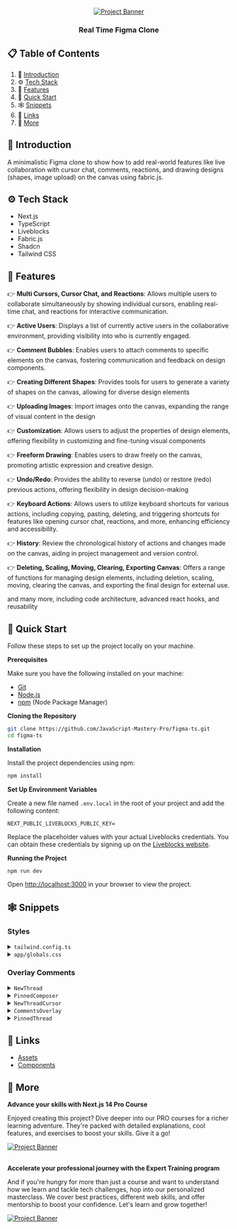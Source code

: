 <div align="center">
  <br />
    <a href="#" target="_blank">
      <img src="https://github.com/JavaScript-Mastery-Pro/figma-ts/assets/151519281/e03dc22d-0f45-464b-9dc3-f01f07906bee" alt="Project Banner">
    </a>
  <br />
  <h3 align="center">Real Time Figma Clone</h3>
</div>

## 📋 <a name="table">Table of Contents</a>

1. 🤖 [Introduction](#introduction)
2. ⚙️ [Tech Stack](#tech-stack)
3. 🔋 [Features](#features)
4. 🤸 [Quick Start](#quick-start)
5. 🕸️ [Snippets](#snippets)
6. 🔗 [Links](#links)
7. 🚀 [More](#more)


## <a name="introduction">🤖 Introduction</a>

A minimalistic Figma clone to show how to add real-world features like live collaboration with cursor chat, comments, reactions, and drawing designs (shapes, image upload) on the canvas using fabric.js.

## <a name="tech-stack">⚙️ Tech Stack</a>

- Next.js
- TypeScript
- Liveblocks
- Fabric.js
- Shadcn
- Tailwind CSS

## <a name="features">🔋 Features</a>

👉 **Multi Cursors, Cursor Chat, and Reactions**: Allows multiple users to collaborate simultaneously by showing individual cursors, enabling real-time chat, and reactions for interactive communication.

👉 **Active Users**: Displays a list of currently active users in the collaborative environment, providing visibility into who is currently engaged.

👉 **Comment Bubbles**: Enables users to attach comments to specific elements on the canvas, fostering communication and feedback on design components.

👉 **Creating Different Shapes**: Provides tools for users to generate a variety of shapes on the canvas, allowing for diverse design elements

👉 **Uploading Images**: Import images onto the canvas, expanding the range of visual content in the design

👉 **Customization**: Allows users to adjust the properties of design elements, offering flexibility in customizing and fine-tuning visual components

👉 **Freeform Drawing**: Enables users to draw freely on the canvas, promoting artistic expression and creative design.

👉 **Undo/Redo**: Provides the ability to reverse (undo) or restore (redo) previous actions, offering flexibility in design decision-making

👉 **Keyboard Actions**: Allows users to utilize keyboard shortcuts for various actions, including copying, pasting, deleting, and triggering shortcuts for features like opening cursor chat, reactions, and more, enhancing efficiency and accessibility.

👉 **History**: Review the chronological history of actions and changes made on the canvas, aiding in project management and version control.

👉 **Deleting, Scaling, Moving, Clearing, Exporting Canvas**: Offers a range of functions for managing design elements, including deletion, scaling, moving, clearing the canvas, and exporting the final design for external use.

and many more, including code architecture, advanced react hooks, and reusability 

## <a name="quick-start">🤸 Quick Start</a>

Follow these steps to set up the project locally on your machine.

**Prerequisites**

Make sure you have the following installed on your machine:

- [Git](https://git-scm.com/)
- [Node.js](https://nodejs.org/en)
- [npm](https://www.npmjs.com/) (Node Package Manager)

**Cloning the Repository**

```bash
git clone https://github.com/JavaScript-Mastery-Pro/figma-ts.git
cd figma-ts
```

**Installation**

Install the project dependencies using npm:

```bash
npm install
```

**Set Up Environment Variables**

Create a new file named `.env.local` in the root of your project and add the following content:

```env
NEXT_PUBLIC_LIVEBLOCKS_PUBLIC_KEY=
```

Replace the placeholder values with your actual Liveblocks credentials. You can obtain these credentials by signing up on the [Liveblocks website](https://liveblocks.io).

**Running the Project**

```bash
npm run dev
```

Open [http://localhost:3000](http://localhost:3000) in your browser to view the project.

## <a name="snippets">🕸️ Snippets</a>

### Styles

<details>
<summary><code>tailwind.config.ts</code></summary>

```typescript
import type { Config } from "tailwindcss";

const config = {
  darkMode: ["class"],
  content: [
    "./pages/**/*.{ts,tsx}",
    "./components/**/*.{ts,tsx}",
    "./app/**/*.{ts,tsx}",
    "./src/**/*.{ts,tsx}",
  ],
  prefix: "",
  theme: {
    container: {
      center: true,
      padding: "2rem",
      screens: {
        "2xl": "1400px",
      },
    },
    extend: {
      colors: {
        primary: {
          black: "#14181F",
          green: "#56FFA6",
          grey: {
            100: "#2B303B",
            200: "#202731",
            300: "#C4D3ED",
          },
        },
      },
      keyframes: {
        "accordion-down": {
          from: { height: "0" },
          to: { height: "var(--radix-accordion-content-height)" },
        },
        "accordion-up": {
          from: { height: "var(--radix-accordion-content-height)" },
          to: { height: "0" },
        },
      },
      animation: {
        "accordion-down": "accordion-down 0.2s ease-out",
        "accordion-up": "accordion-up 0.2s ease-out",
      },
    },
  },
  plugins: [require("tailwindcss-animate")],
} satisfies Config;

export default config;
```

</details>

<details>
<summary><code>app/globals.css</code></summary>

```css
@tailwind base;
@tailwind components;
@tailwind utilities;

@import "@liveblocks/react-comments/styles.css";

* {
  font-family:
    work sans,
    sans-serif;
}

@layer utilities {
  .no-ring {
    @apply outline-none ring-0 ring-offset-0 focus:ring-0 focus:ring-offset-0 focus-visible:ring-offset-0 !important;
  }

  .input-ring {
    @apply h-8 rounded-none border-none  bg-transparent outline-none ring-offset-0 focus:ring-1  focus:ring-primary-green focus:ring-offset-0 focus-visible:ring-offset-0 !important;
  }

  .right-menu-content {
    @apply flex w-80 flex-col gap-y-1 border-none bg-primary-black py-4 text-white !important;
  }

  .right-menu-item {
    @apply flex justify-between px-3 py-2 hover:bg-primary-grey-200 !important;
  }
}
```

</details>

### Overlay Comments

<details>
<summary><code>NewThread</code></summary>

```tsx
"use client";

import {
  FormEvent,
  ReactNode,
  useCallback,
  useEffect,
  useRef,
  useState,
} from "react";
import { Slot } from "@radix-ui/react-slot";
import * as Portal from "@radix-ui/react-portal";
import { ComposerSubmitComment } from "@liveblocks/react-comments/primitives";

import { useCreateThread } from "@/liveblocks.config";
import { useMaxZIndex } from "@/lib/useMaxZIndex";

import PinnedComposer from "./PinnedComposer";
import NewThreadCursor from "./NewThreadCursor";

type ComposerCoords = null | { x: number; y: number };

type Props = {
  children: ReactNode;
};

export const NewThread = ({ children }: Props) => {
  // set state to track if we're placing a new comment or not
  const [creatingCommentState, setCreatingCommentState] = useState<
    "placing" | "placed" | "complete"
  >("complete");

  /**
   * We're using the useCreateThread hook to create a new thread.
   *
   * useCreateThread: https://liveblocks.io/docs/api-reference/liveblocks-react#useCreateThread
   */
  const createThread = useCreateThread();

  // get the max z-index of a thread
  const maxZIndex = useMaxZIndex();

  // set state to track the coordinates of the composer (liveblocks comment editor)
  const [composerCoords, setComposerCoords] = useState<ComposerCoords>(null);

  // set state to track the last pointer event
  const lastPointerEvent = useRef<PointerEvent>();

  // set state to track if user is allowed to use the composer
  const [allowUseComposer, setAllowUseComposer] = useState(false);
  const allowComposerRef = useRef(allowUseComposer);
  allowComposerRef.current = allowUseComposer;

  useEffect(() => {
    // If composer is already placed, don't do anything
    if (creatingCommentState === "complete") {
      return;
    }

    // Place a composer on the screen
    const newComment = (e: MouseEvent) => {
      e.preventDefault();

      // If already placed, click outside to close composer
      if (creatingCommentState === "placed") {
        // check if the click event is on/inside the composer
        const isClickOnComposer = ((e as any)._savedComposedPath = e
          .composedPath()
          .some((el: any) => {
            return el.classList?.contains("lb-composer-editor-actions");
          }));

        // if click is inisde/on composer, don't do anything
        if (isClickOnComposer) {
          return;
        }

        // if click is outside composer, close composer
        if (!isClickOnComposer) {
          setCreatingCommentState("complete");
          return;
        }
      }

      // First click sets composer down
      setCreatingCommentState("placed");
      setComposerCoords({
        x: e.clientX,
        y: e.clientY,
      });
    };

    document.documentElement.addEventListener("click", newComment);

    return () => {
      document.documentElement.removeEventListener("click", newComment);
    };
  }, [creatingCommentState]);

  useEffect(() => {
    // If dragging composer, update position
    const handlePointerMove = (e: PointerEvent) => {
      // Prevents issue with composedPath getting removed
      (e as any)._savedComposedPath = e.composedPath();
      lastPointerEvent.current = e;
    };

    document.documentElement.addEventListener("pointermove", handlePointerMove);

    return () => {
      document.documentElement.removeEventListener(
        "pointermove",
        handlePointerMove
      );
    };
  }, []);

  // Set pointer event from last click on body for use later
  useEffect(() => {
    if (creatingCommentState !== "placing") {
      return;
    }

    const handlePointerDown = (e: PointerEvent) => {
      // if composer is already placed, don't do anything
      if (allowComposerRef.current) {
        return;
      }

      // Prevents issue with composedPath getting removed
      (e as any)._savedComposedPath = e.composedPath();
      lastPointerEvent.current = e;
      setAllowUseComposer(true);
    };

    // Right click to cancel placing
    const handleContextMenu = (e: Event) => {
      if (creatingCommentState === "placing") {
        e.preventDefault();
        setCreatingCommentState("complete");
      }
    };

    document.documentElement.addEventListener("pointerdown", handlePointerDown);
    document.documentElement.addEventListener("contextmenu", handleContextMenu);

    return () => {
      document.documentElement.removeEventListener(
        "pointerdown",
        handlePointerDown
      );
      document.documentElement.removeEventListener(
        "contextmenu",
        handleContextMenu
      );
    };
  }, [creatingCommentState]);

  // On composer submit, create thread and reset state
  const handleComposerSubmit = useCallback(
    ({ body }: ComposerSubmitComment, event: FormEvent<HTMLFormElement>) => {
      event.preventDefault();
      event.stopPropagation();

      // Get your canvas element
      const overlayPanel = document.querySelector("#canvas");

      // if there's no composer coords or last pointer event, meaning the user hasn't clicked yet, don't do anything
      if (!composerCoords || !lastPointerEvent.current || !overlayPanel) {
        return;
      }

      // Set coords relative to the top left of your canvas
      const { top, left } = overlayPanel.getBoundingClientRect();
      const x = composerCoords.x - left;
      const y = composerCoords.y - top;

      // create a new thread with the composer coords and cursor selectors
      createThread({
        body,
        metadata: {
          x,
          y,
          resolved: false,
          zIndex: maxZIndex + 1,
        },
      });

      setComposerCoords(null);
      setCreatingCommentState("complete");
      setAllowUseComposer(false);
    },
    [createThread, composerCoords, maxZIndex]
  );

  return (
    <>
      {/**
       * Slot is used to wrap the children of the NewThread component
       * to allow us to add a click event listener to the children
       *
       * Slot: https://www.radix-ui.com/primitives/docs/utilities/slot
       *
       * Disclaimer: We don't have to download this package specifically,
       * it's already included when we install Shadcn
       */}
      <Slot
        onClick={() =>
          setCreatingCommentState(
            creatingCommentState !== "complete" ? "complete" : "placing"
          )
        }
        style={{ opacity: creatingCommentState !== "complete" ? 0.7 : 1 }}
      >
        {children}
      </Slot>

      {/* if composer coords exist and we're placing a comment, render the composer */}
      {composerCoords && creatingCommentState === "placed" ? (
        /**
         * Portal.Root is used to render the composer outside of the NewThread component to avoid z-index issuess
         *
         * Portal.Root: https://www.radix-ui.com/primitives/docs/utilities/portal
         */
        <Portal.Root
          className='absolute left-0 top-0'
          style={{
            pointerEvents: allowUseComposer ? "initial" : "none",
            transform: `translate(${composerCoords.x}px, ${composerCoords.y}px)`,
          }}
          data-hide-cursors
        >
          <PinnedComposer onComposerSubmit={handleComposerSubmit} />
        </Portal.Root>
      ) : null}

      {/* Show the customizing cursor when placing a comment. The one with comment shape */}
      <NewThreadCursor display={creatingCommentState === "placing"} />
    </>
  );
};
```

</details>

<details>
<summary><code>PinnedComposer</code></summary>

```tsx
"use client";

import Image from "next/image";
import { Composer, ComposerProps } from "@liveblocks/react-comments";

type Props = {
  onComposerSubmit: ComposerProps["onComposerSubmit"];
};

const PinnedComposer = ({ onComposerSubmit, ...props }: Props) => {
  return (
    <div className="absolute flex gap-4" {...props}>
      <div className="select-none relative w-9 h-9 shadow rounded-tl-md rounded-tr-full rounded-br-full rounded-bl-full bg-white flex justify-center items-center">
        <Image
          src={`https://liveblocks.io/avatars/avatar-${Math.floor(Math.random() * 30)}.png`}
          alt="someone"
          width={28}
          height={28}
          className="rounded-full"
        />
      </div>
      <div className="shadow bg-white rounded-lg flex flex-col text-sm min-w-96 overflow-hidden p-2">
        {/**
         * We're using the Composer component to create a new comment.
         * Liveblocks provides a Composer component that allows to
         * create/edit/delete comments.
         *
         * Composer: https://liveblocks.io/docs/api-reference/liveblocks-react-comments#Composer
         */}
        <Composer
          onComposerSubmit={onComposerSubmit}
          autoFocus={true}
          onKeyUp={(e) => {
            e.stopPropagation()
          }}
        />
      </div>
    </div>
  );
};

export default PinnedComposer;
```

</details>

<details>
<summary><code>NewThreadCursor</code></summary>

```tsx
"use client";

import { useEffect, useState } from "react";
import * as Portal from "@radix-ui/react-portal";

const DEFAULT_CURSOR_POSITION = -10000;

// display a custom cursor when placing a new thread
const NewThreadCursor = ({ display }: { display: boolean }) => {
  const [coords, setCoords] = useState({
    x: DEFAULT_CURSOR_POSITION,
    y: DEFAULT_CURSOR_POSITION,
  });

  useEffect(() => {
    const updatePosition = (e: MouseEvent) => {
      // get canvas element
      const canvas = document.getElementById("canvas");

      if (canvas) {
        /**
         * getBoundingClientRect returns the size of an element and its position relative to the viewport
         *
         * getBoundingClientRect: https://developer.mozilla.org/en-US/docs/Web/API/Element/getBoundingClientRect
         */
        const canvasRect = canvas.getBoundingClientRect();

        // check if the mouse is outside the canvas
        // if so, hide the custom comment cursor
        if (
          e.clientX < canvasRect.left ||
          e.clientX > canvasRect.right ||
          e.clientY < canvasRect.top ||
          e.clientY > canvasRect.bottom
        ) {
          setCoords({
            x: DEFAULT_CURSOR_POSITION,
            y: DEFAULT_CURSOR_POSITION,
          });
          return;
        }
      }

      // set the coordinates of the cursor
      setCoords({
        x: e.clientX,
        y: e.clientY,
      });
    };

    document.addEventListener("mousemove", updatePosition, false);
    document.addEventListener("mouseenter", updatePosition, false);

    return () => {
      document.removeEventListener("mousemove", updatePosition);
      document.removeEventListener("mouseenter", updatePosition);
    };
  }, []);

  useEffect(() => {
    if (display) {
      document.documentElement.classList.add("hide-cursor");
    } else {
      document.documentElement.classList.remove("hide-cursor");
    }
  }, [display]);

  if (!display) {
    return null;
  }

  return (
    // Portal.Root is used to render a component outside of its parent component
    <Portal.Root>
      <div
        className="pointer-events-none fixed left-0 top-0 h-9 w-9 cursor-grab select-none rounded-bl-full rounded-br-full rounded-tl-md rounded-tr-full bg-white shadow-2xl"
        style={{
          transform: `translate(${coords.x}px, ${coords.y}px)`,
        }}
      />
    </Portal.Root>
  );
};

export default NewThreadCursor;
```

</details>

<details>
<summary><code>CommentsOverlay</code></summary>

```tsx
"use client";

import { useCallback, useRef } from "react";
import { ThreadData } from "@liveblocks/client";

import { ThreadMetadata, useEditThreadMetadata, useThreads, useUser } from "@/liveblocks.config";
import { useMaxZIndex } from "@/lib/useMaxZIndex";

import { PinnedThread } from "./PinnedThread";

type OverlayThreadProps = {
  thread: ThreadData<ThreadMetadata>;
  maxZIndex: number;
};

export const CommentsOverlay = () => {
  /**
   * We're using the useThreads hook to get the list of threads
   * in the room.
   *
   * useThreads: https://liveblocks.io/docs/api-reference/liveblocks-react#useThreads
   */
  const { threads } = useThreads();

  // get the max z-index of a thread
  const maxZIndex = useMaxZIndex();

  return (
    <div>
      {threads
        .filter((thread) => !thread.metadata.resolved)
        .map((thread) => (
          <OverlayThread key={thread.id} thread={thread} maxZIndex={maxZIndex} />
        ))}
    </div>
  );
};

const OverlayThread = ({ thread, maxZIndex }: OverlayThreadProps) => {
  /**
   * We're using the useEditThreadMetadata hook to edit the metadata
   * of a thread.
   *
   * useEditThreadMetadata: https://liveblocks.io/docs/api-reference/liveblocks-react#useEditThreadMetadata
   */
  const editThreadMetadata = useEditThreadMetadata();

  /**
   * We're using the useUser hook to get the user of the thread.
   *
   * useUser: https://liveblocks.io/docs/api-reference/liveblocks-react#useUser
   */
  const { isLoading } = useUser(thread.comments[0].userId);

  // We're using a ref to get the thread element to position it
  const threadRef = useRef<HTMLDivElement>(null);

  // If other thread(s) above, increase z-index on last element updated
  const handleIncreaseZIndex = useCallback(() => {
    if (maxZIndex === thread.metadata.zIndex) {
      return;
    }

    // Update the z-index of the thread in the room
    editThreadMetadata({
      threadId: thread.id,
      metadata: {
        zIndex: maxZIndex + 1,
      },
    });
  }, [thread, editThreadMetadata, maxZIndex]);

  if (isLoading) {
    return null;
  }

  return (
    <div
      ref={threadRef}
      id={`thread-${thread.id}`}
      className="absolute left-0 top-0 flex gap-5"
      style={{
        transform: `translate(${thread.metadata.x}px, ${thread.metadata.y}px)`,
      }}
    >
      {/* render the thread */}
      <PinnedThread thread={thread} onFocus={handleIncreaseZIndex} />
    </div>
  );
};
```

</details>

<details>
<summary><code>PinnedThread</code></summary>

```tsx
"use client";

import Image from "next/image";
import { useMemo, useState } from "react";
import { ThreadData } from "@liveblocks/client";
import { Thread } from "@liveblocks/react-comments";

import { ThreadMetadata } from "@/liveblocks.config";

type Props = {
  thread: ThreadData<ThreadMetadata>;
  onFocus: (threadId: string) => void;
};

export const PinnedThread = ({ thread, onFocus, ...props }: Props) => {
  // Open pinned threads that have just been created
  const startMinimized = useMemo(
    () => Number(new Date()) - Number(new Date(thread.createdAt)) > 100,
    [thread]
  );

  const [minimized, setMinimized] = useState(startMinimized);

  /**
   * memoize the result of this function so that it doesn't change on every render but only when the thread changes
   * Memo is used to optimize performance and avoid unnecessary re-renders.
   *
   * useMemo: https://react.dev/reference/react/useMemo
   */

  const memoizedContent = useMemo(
    () => (
      <div
        className='absolute flex cursor-pointer gap-4'
        {...props}
        onClick={(e: any) => {
          onFocus(thread.id);

          // check if click is on/in the composer
          if (
            e.target &&
            e.target.classList.contains("lb-icon") &&
            e.target.classList.contains("lb-button-icon")
          ) {
            return;
          }

          setMinimized(!minimized);
        }}
      >
        <div
          className='relative flex h-9 w-9 select-none items-center justify-center rounded-bl-full rounded-br-full rounded-tl-md rounded-tr-full bg-white shadow'
          data-draggable={true}
        >
          <Image
            src={`https://liveblocks.io/avatars/avatar-${Math.floor(Math.random() * 30)}.png`}
            alt='Dummy Name'
            width={28}
            height={28}
            draggable={false}
            className='rounded-full'
          />
        </div>
        {!minimized ? (
          <div className='flex min-w-60 flex-col overflow-hidden rounded-lg bg-white text-sm shadow'>
            <Thread
              thread={thread}
              indentCommentContent={false}
              onKeyUp={(e) => {
                e.stopPropagation();
              }}
            />
          </div>
        ) : null}
      </div>
    ),
    [thread.comments.length, minimized]
  );

  return <>{memoizedContent}</>;
};
```

</details>

## <a name="links">🔗 Links</a>

- [Assets](https://drive.google.com/file/d/17tRs0sEiIsCeTYEXhWEdHMrTshuz2oYf/view?usp=sharing)
- [Components](https://drive.google.com/file/d/1bha-40vlGMIPW9bTRUgHD_SEmT9ZA38S/view?usp=sharing)

## <a name="more">🚀 More</a>

**Advance your skills with Next.js 14 Pro Course**

Enjoyed creating this project? Dive deeper into our PRO courses for a richer learning adventure. They're packed with detailed explanations, cool features, and exercises to boost your skills. Give it a go!

<a href="https://jsmastery.pro/next14" target="_blank">
<img src="https://github.com/sujatagunale/EasyRead/assets/151519281/557837ce-f612-4530-ab24-189e75133c71" alt="Project Banner">
</a>

<br />
<br />

**Accelerate your professional journey with the Expert Training program**

And if you're hungry for more than just a course and want to understand how we learn and tackle tech challenges, hop into our personalized masterclass. We cover best practices, different web skills, and offer mentorship to boost your confidence. Let's learn and grow together!

<a href="https://www.jsmastery.pro/masterclass" target="_blank">
<img src="https://github.com/sujatagunale/EasyRead/assets/151519281/fed352ad-f27b-400d-9b8f-c7fe628acb84" alt="Project Banner">
</a>

#
